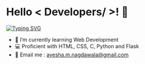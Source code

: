 # Hello < Developers/ \>! 👋


[![Typing SVG](https://readme-typing-svg.demolab.com/?lines=Ayesha+here+...;I+am+a+Third+Year+IT+Student;Feel+free+to+connect)](https://git.io/typing-svg)

- 🌱 I’m currently learning Web Development
- 💻 Proficient with HTML, CSS, C, Python and Flask
- 📧 Email me : ayesha.m.nagdawala@gmail.com


